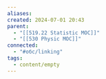 ```yaml
---
aliases: 
created: 2024-07-01 20:43
parent:
  - "[[519.22 Statistic MOC]]"
  - "[[530 Physic MOC]]"
connected:
  - "#обс/linking"
tags:
  - content/empty
---
```

